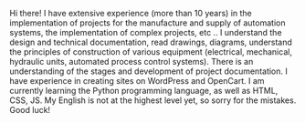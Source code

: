 Hi there!
I have extensive experience (more than 10 years) in the implementation of projects for the manufacture and supply of automation systems, the implementation of complex projects, etc ..
I understand the design and technical documentation, read drawings, diagrams, understand the principles of construction of various equipment (electrical, mechanical, hydraulic units, automated process control systems).
There is an understanding of the stages and development of project documentation.
I have experience in creating sites on WordPress and OpenCart.
I am currently learning the Python programming language, as well as HTML, CSS, JS.
My English is not at the highest level yet, so sorry for the mistakes.
Good luck!

<!---
Yevhen-T/Yevhen-T is a ✨ special ✨ repository because its `README.md` (this file) appears on your GitHub profile.
You can click the Preview link to take a look at your changes.
--->

